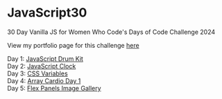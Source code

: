 ﻿# JavaScript30

30 Day Vanilla JS for Women Who Code's Days of Code Challenge 2024

View my portfolio page for this challenge [here](https://isabelroman84.github.io/JavaScript30/)

Day 1: [JavaScript Drum Kit](https://isabelroman84.github.io/JavaScript30/01%20-%20JavaScript%20Drum%20Kit/) <br />
Day 2: [JavaScript Clock](https://isabelroman84.github.io/JavaScript30/02%20-%20JS%20and%20CSS%20Clock/) <br />
Day 3: [CSS Variables](https://isabelroman84.github.io/JavaScript30/03%20-%20CSS%20Variables/) <br />
Day 4: [Array Cardio Day 1](https://isabelroman84.github.io/JavaScript30/04%20-%20Array%20Cardio%20Day%201/) <br />
Day 5: [Flex Panels Image Gallery](https://isabelroman84.github.io/JavaScript30/05%20-%20Flex%20Panel%20Gallery/) <br />

